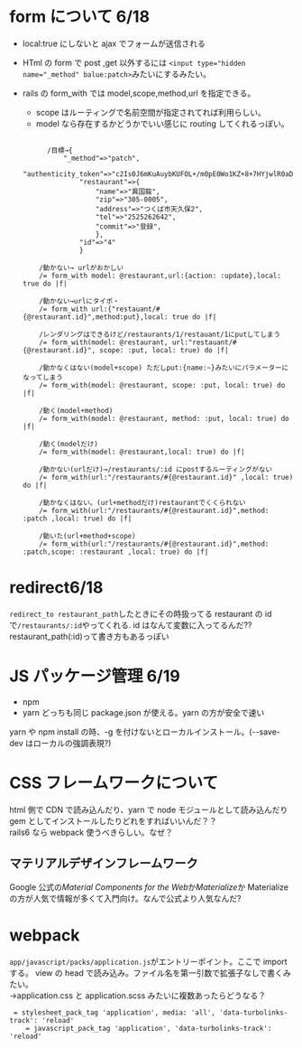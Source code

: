 # form について 6/18

- local:true にしないと ajax でフォームが送信される
- HTml の form で post ,get 以外するには `<input type="hidden name="_method" balue:patch>`みたいにするみたい。
- rails の form_with では model,scope,method,url を指定できる。

  - scope はルーティングで名前空間が指定されてれば利用らしい。
  - model なら存在するかどうかでいい感じに routing してくれるっぽい。

  ```

        /目標→{
            "_method"=>"patch",
                "authenticity_token"=>"c2Is0J6mKuAuybKUFOL+/m0pE0Wo1KZ+8+7HYjwlR0aDFRyX2KOe8cdYuVvQQrma+doc2Xc/ITNtyS4ezpgJxw==",
                "restaurant"=>{
                    "name"=>"異国龍",
                    "zip"=>"305-0005",
                    "address"=>"つくば市天久保2",
                    "tel"=>"2525262642",
                    "commit"=>"登録",
                    },
                "id"=>"4"
                }

      /動かない→ urlがおかしい
      /= form_with model: @restaurant,url:{action: :update},local: true do |f|

      /動かない→urlにタイポ・
      /= form_with url:{"restauant/#{@restaurant.id}",method:put},local: true do |f|

      /レンダリングはできるけど/restaurants/1/restauant/1にputしてしまう
      /= form_with(model: @restaurant, url:"restauant/#{@restaurant.id}", scope: :put, local: true) do |f|

      /動かなくはない(model+scope) ただしput:{name:~}みたいにパラメーターになってしまう
      /= form_with(model: @restaurant, scope: :put, local: true) do |f|

      /動く(model+method)
      /= form_with(model: @restaurant, method: :put, local: true) do |f|

      /動く(modelだけ)
      /= form_with(model: @restaurant,local: true) do |f|

      /動かない(urlだけ)→/restaurants/:id にpostするルーティングがない
      /= form_with(url:"/restaurants/#{@restaurant.id}" ,local: true) do |f|

      /動かなくはない。(url+methodだけ)restaurantでくくられない
      /= form_with(url:"/restaurants/#{@restaurant.id}",method: :patch ,local: true) do |f|

      /動いた(url+method+scope)
      /= form_with(url:"/restaurants/#{@restaurant.id}",method: :patch,scope: :restaurant ,local: true) do |f|
  ```

# redirect6/18

`redirect_to restaurant_path`したときにその時扱ってる restaurant の id で`/restaurants/:id`やってくれる.
id はなんて変数に入ってるんだ??
restaurant_path(:id)って書き方もあるっぽい

# JS パッケージ管理 6/19

- npm
- yarn
  どっちも同じ package.json が使える。yarn の方が安全で速い

yarn や npm install の時、-g を付けないとローカルインストール。(--save-dev はローカルの強調表現?)

# CSS フレームワークについて

html 側で CDN で読み込んだり、yarn で node モジュールとして読み込んだり gem としてインストールしたりどれをすればいいんだ？？  
rails6 なら webpack 使うべきらしい。なぜ？

## マテリアルデザインフレームワーク

Google 公式の*Material Components for the Web*か*Materialize*か
Materialize の方が人気で情報が多くて入門向け。なんで公式より人気なんだ?

# webpack

`app/javascript/packs/application.js`がエントリーポイント。ここで import する。
view の head で読み込み。ファイル名を第一引数で拡張子なしで書くみたい。  
→application.css と application.scss みたいに複数あったらどうなる？

```
 = stylesheet_pack_tag 'application', media: 'all', 'data-turbolinks-track': 'reload'
    = javascript_pack_tag 'application', 'data-turbolinks-track': 'reload'
```
